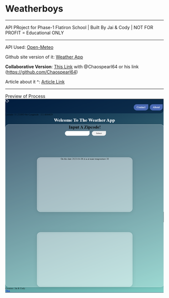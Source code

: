 # Weatherboys

<hr>

API PRoject for Phase-1 Flatiron School | Built By Jai & Cody | NOT FOR PROFIT = Educational ONLY

<hr>

API Used: [Open-Meteo](https://open-meteo.com/)

Github site version of it: [Weather App](https://jstellmacher.github.io/Weatherboys/)

**Collaborative Version**: [This Link](https://github.com/Chaospearl64/Weatherboys) with @Chaospearl64 or his link (https://github.com/Chaospearl64)

Article about it ^: [Article Link](https://dev.to/jstellmacher/that-is-so-fetch-weather-api-webapp-1fo5)

<hr>

Preview of Process
![Outline With Pieces And Shades Of Blue](img/project_middle.png)
